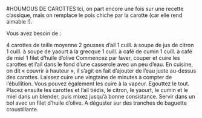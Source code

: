 #HOUMOUS DE CAROTTES
Ici, on part encore une fois sur une recette classique, mais on remplace le pois chiche par la carotte (car elle rend aimable !).

Vous avez besoin de :

4 carottes de taille moyenne
2 gousses d’ail
1 cuill. à soupe de jus de citron
1 cuill. à soupe  de yaourt à la grecque
1 cuill. à café de cumin
1 cuill. à café  de miel
1 filet d’huile d’olive
Commencez par laver, couper et cuire les carottes et l’ail dans le fond d’une casserole avec un peu d’eau. En cuisine, on dit « couvrir à hauteur », il s’agit en fait d’ajouter de l’eau juste au-dessus des carottes. Laissez cuire une vingtaine de minutes à compter de l’ébullition. Vous pouvez également les cuire à la vapeur. Egouttez le tout. Placez ensuite les carottes et l’ail tiédis, le citron, le yaourt, le cumin et le miel dans un blender, puis mixez jusqu’à bonne consistance. Servir dans un bol avec un filet d’huile d’olive. A déguster sur des tranches de baguette croustillante.
